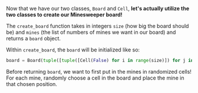 Now that we have our two classes, `Board` and `Cell`, **let's actually utilize the two classes to create our Minesweeper board!**   

The `create_board` function takes in integers `size` (how big the board should be) and `mines` (the list of numbers of mines we want in our board) and returns a `board` object. 

Within `create_board`, the `board` will be initialized like so:

```python
board = Board(tuple([tuple([Cell(False) for i in range(size)]) for j in range(size)]))
```

Before returning `board`, we want to first put in the mines in randomized cells! For each mine, randomly choose a cell in the board and place the mine in that chosen position. 
